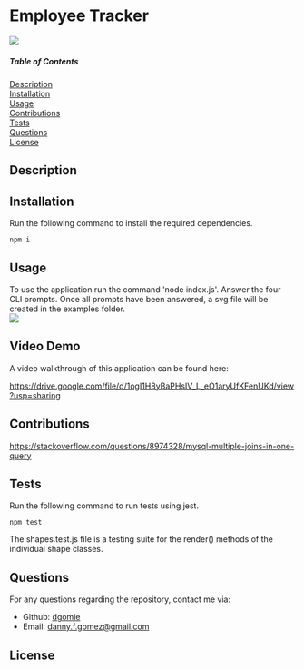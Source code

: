 # Employee Tracker
  <img src='./images/example-logo2.png'>
  
  ##### Table of Contents  
  [Description](#description)  
  [Installation](#installation)  
  [Usage](#usage)  
  [Contributions](#contributions)  
  [Tests](#tests)  
  [Questions](#questions)  
  [License](#license)  

  ## Description  
  
  ## Installation  
  Run the following command to install the required dependencies.
  ```
  npm i 
  ```
  

  ## Usage  
  To use the application run the command 'node index.js'. Answer the four CLI prompts. Once all prompts have been answered, a svg file will be created in the examples folder.  
  <img src='./images/svg-prompts.png'>
  

  ## Video Demo
  A video walkthrough of this application can be found here:

  https://drive.google.com/file/d/1ogI1H8yBaPHsIV_L_eO1aryUfKFenUKd/view?usp=sharing


  ## Contributions  
  https://stackoverflow.com/questions/8974328/mysql-multiple-joins-in-one-query



  ## Tests  
  Run the following command to run tests using jest. 
  ```
  npm test
  ```

  The shapes.test.js file is a testing suite for the render() methods of the individual shape classes.


  ## Questions
  For any questions regarding the repository, contact me via:
  * Github: [dgomie](https://www.github.com/dgomie)
  * Email: <a href="mailto:danny.f.gomez@gmail.com">danny.f.gomez@gmail.com</a>
  
  ## License
    
   
